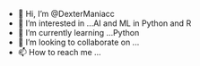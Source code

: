- 👋 Hi, I’m @DexterManiacc
- 👀 I’m interested in ...AI and ML in Python and R
- 🌱 I’m currently learning ...Python
- 💞️ I’m looking to collaborate on ...
- 📫 How to reach me ...

<!---
DexterManiacc/DexterManiacc is a ✨ special ✨ repository because its `README.md` (this file) appears on your GitHub profile.
You can click the Preview link to take a look at your changes.
--->
